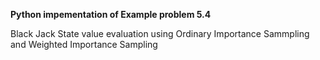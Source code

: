 **Python impementation of Example problem 5.4**

Black Jack State value evaluation using Ordinary Importance Sammpling and Weighted Importance Sampling
